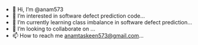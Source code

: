 - 👋 Hi, I’m @anam573
- 👀 I’m interested in software defect prediction code...
- 🌱 I’m currently learning class imbalance in software defect prediction...
- 💞️ I’m looking to collaborate on ...
- 📫 How to reach me anamtaskeen573@gmail.com...

<!---
anam573/anam573 is a ✨ special ✨ repository because its `README.md` (this file) appears on your GitHub profile.
You can click the Preview link to take a look at your changes.
--->
